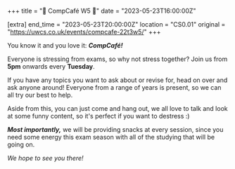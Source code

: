 +++
title = "🍵 CompCafé W5 🍰"
date = "2023-05-23T16:00:00Z"

[extra]
end_time = "2023-05-23T20:00:00Z"
location = "CS0.01"
original = "https://uwcs.co.uk/events/compcafe-22t3w5/"
+++

You know it and you love it: ***CompCafé!*** 

Everyone is stressing from exams, so why not stress together? Join us from **5pm** onwards every **Tuesday**. 

If you have any topics you want to ask about or revise for, head on over and ask anyone around! Everyone from a range of years is present, so we can all try our best to help.

Aside from this, you can just come and hang out, we all love to talk and look at some funny content, so it's perfect if you want to destress :)

***Most importantly,*** we will be providing snacks at every session, since you need some energy this exam season with all of the studying that will be going on. 

*We hope to see you there!*
